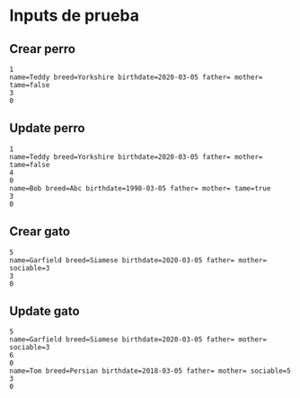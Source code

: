# Inputs de prueba

Crear perro
-----------
```
1
name=Teddy breed=Yorkshire birthdate=2020-03-05 father= mother= tame=false
3
0
```

Update perro
------------
```
1
name=Teddy breed=Yorkshire birthdate=2020-03-05 father= mother= tame=false
4
0
name=Bob breed=Abc birthdate=1998-03-05 father= mother= tame=true
3
0
```

Crear gato
----------
```
5
name=Garfield breed=Siamese birthdate=2020-03-05 father= mother= sociable=3
3
0
```

Update gato
------------
```
5
name=Garfield breed=Siamese birthdate=2020-03-05 father= mother= sociable=3
6
0
name=Tom breed=Persian birthdate=2018-03-05 father= mother= sociable=5
3
0
```